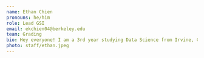 ```yaml
---
name: Ethan Chien
pronouns: he/him
role: Lead GSI
email: ekchien04@berkeley.edu
team: Grading
bio: Hey everyone! I am a 3rd year studying Data Science from Irvine, California. Besides my love for data science, I enjoy playing basketball, swimming and listening to music!
photo: staff/ethan.jpeg
---
```

